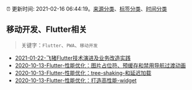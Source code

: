 :alarm_clock: 更新时间: 2021-02-16 06:44:19。[来源分类](../README.md)、[标签分类](../TAGS.md)、[时间分类](../TIMELINE.md)

## 移动开发、Flutter相关


> 关键字：`Flutter`、`PWA`、`移动开发`



- [2021-01-22-飞猪Flutter技术演进及业务改造实践](https://www.ershicimi.com/p/490b7750dcf084e3f1867ec6437797c4) 
- [2020-10-13-Flutter-性能优化：图片占位符、预缓存和禁用导航过渡动画](https://aotu.io/notes/2020/10/13/improving-perceived-performance-with-image-placeholders-precaching-and-disabled-navigation/) 
- [2020-10-13-Flutter-性能优化：tree-shaking-和延迟加载](https://aotu.io/notes/2020/10/13/optimizing-performance-in-flutter-web-apps-with-tree-shaking-and-deferred-loading/) 
- [2020-10-13-Flutter-性能优化：打造高性能-widget](https://aotu.io/notes/2020/10/13/build-performant-flutter-widget/) 
